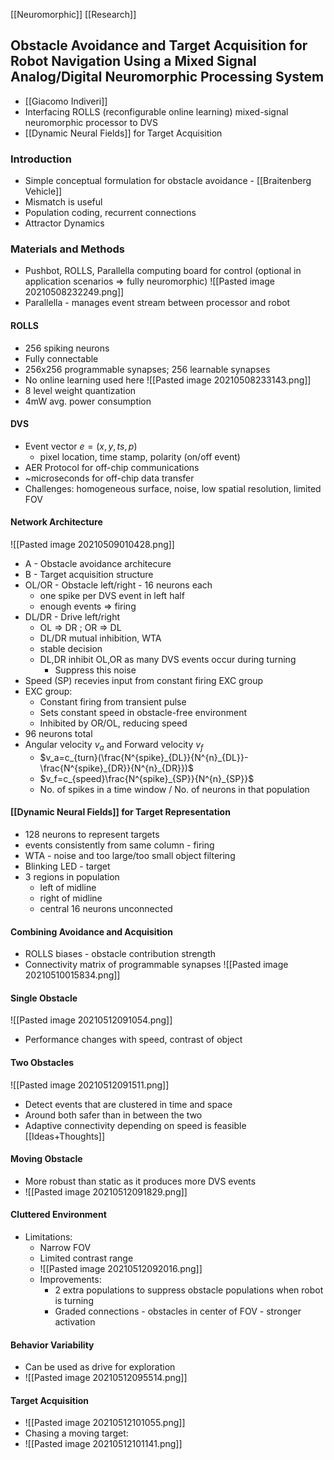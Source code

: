 [[Neuromorphic]] [[Research]] 
## Obstacle Avoidance and Target Acquisition for Robot Navigation Using a Mixed Signal Analog/Digital Neuromorphic Processing System

- [[Giacomo Indiveri]] 
- Interfacing ROLLS (reconfigurable online learning) mixed-signal neuromorphic processor to DVS
- [[Dynamic Neural Fields]] for Target Acquisition

### Introduction
- Simple conceptual formulation for obstacle avoidance - [[Braitenberg Vehicle]]
- Mismatch is useful
- Population coding, recurrent connections
- Attractor Dynamics

### Materials and Methods
- Pushbot, ROLLS, Parallella computing board for control (optional in application scenarios => fully neuromorphic)
![[Pasted image 20210508232249.png]]
- Parallella - manages event stream between processor and robot

#### ROLLS
- 256 spiking neurons
- Fully connectable
- 256x256 programmable synapses; 256 learnable synapses
- No online learning used here
![[Pasted image 20210508233143.png]]
- 8 level weight quantization
- 4mW avg. power consumption

#### DVS
- Event vector $e=(x,y,ts,p)$
	- pixel location, time stamp, polarity (on/off event)
- AER Protocol for off-chip communications
- ~microseconds for off-chip data transfer
- Challenges: homogeneous surface, noise, low spatial resolution, limited FOV

#### Network Architecture
![[Pasted image 20210509010428.png]]
- A - Obstacle avoidance architecure
- B - Target acquisition structure
- OL/OR - Obstacle left/right - 16 neurons each
	- one spike per DVS event in left half
	- enough events => firing
- DL/DR - Drive left/right
	- OL => DR ; OR => DL
	- DL/DR mutual inhibition, WTA
	- stable decision
	- DL,DR inhibit OL,OR as many DVS events occur during turning
		- Suppress this noise
- Speed (SP) recevies input from constant firing EXC group
- EXC group: 
	- Constant firing from transient pulse
	- Sets constant speed in obstacle-free environment
	- Inhibited by OR/OL, reducing speed
- 96 neurons total
- Angular velocity $v_a$ and Forward velocity $v_f$
	- $v_a=c_{turn}(\frac{N^{spike}_{DL}}{N^{n}_{DL}}-\frac{N^{spike}_{DR}}{N^{n}_{DR}})$
	- $v_f=c_{speed}\frac{N^{spike}_{SP}}{N^{n}_{SP}}$
	- No. of spikes in a time window / No. of neurons in that population

#### [[Dynamic Neural Fields]] for Target Representation
- 128 neurons to represent targets
- events consistently from same column - firing
- WTA - noise and too large/too small object filtering
- Blinking LED - target
- 3 regions in population
	- left of midline
	- right of midline
	- central 16 neurons unconnected

#### Combining Avoidance and Acquisition
- ROLLS biases - obstacle contribution strength
- Connectivity matrix of programmable synapses
![[Pasted image 20210510015834.png]]

#### Single Obstacle
![[Pasted image 20210512091054.png]]
- Performance changes with speed, contrast of object

#### Two Obstacles
![[Pasted image 20210512091511.png]]
- Detect events that are clustered in time and space
- Around both safer than in between the two
- Adaptive connectivity depending on speed is feasible [[Ideas+Thoughts]]

#### Moving Obstacle
- More robust than static as it produces more DVS events
- ![[Pasted image 20210512091829.png]]

#### Cluttered Environment
- Limitations:
	- Narrow FOV
	- Limited contrast range
	- ![[Pasted image 20210512092016.png]]
	- Improvements:
		- 2 extra populations to suppress obstacle populations when robot is turning
		- Graded connections - obstacles in center of FOV - stronger activation

#### Behavior Variability
- Can be used as drive for exploration
- ![[Pasted image 20210512095514.png]]

#### Target Acquisition
- ![[Pasted image 20210512101055.png]]
- Chasing a moving target:
- ![[Pasted image 20210512101141.png]]


